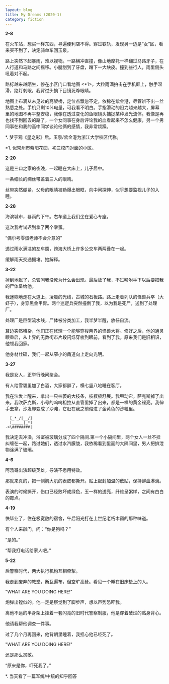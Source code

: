 ```yaml
---
layout: blog
title: My Dreams (2020-1)
category: fiction
---
```


**2-8**

在火车站，想买一样东西，寻遍便利店不得。穿过铁轨，发现另一边是“女”区，看来买不到了，决定骑单车回玉泉。

路上突然下起暴雨，难以视物。一路横冲直撞，像山地摩托一样翻过马路牙子，在人行道和马路之间摇移。小腿刮到了牙盘，蹭下一大块皮。撞到些行人，雨里侧头吼着对不起。

路标越来越陌生，停在小区门口看地图 <\*1>，大粒雨滴拍击在手机屏上，触手湿滑，路灯刺眼，我背过头摘下目镜死睁眼睛。

地图上布满从未见过的高架桥，定位点飘忽不定，依稀在紫金港，尽管辨不出一丝熟悉之处。手机只剩10%电量，可我看不明白。手指滑动的阻力越来越大，屏幕里的地图不再平整安稳，我像在透过变化的鱼眼镜头捕捉某种发光流体。我像是再也找不到回去的路了，一个女同事在身后评论我的血看起来不怎么健康，另一个男同事在和我的高中同学谈论他俩的感情，我非常烦躁。

\*. 梦于观《星之彩》后。玉泉/紫金港为浙江大学校区代称。

\*1. 似常州市紫阳花园，初三校门对面的小区。

**2-20**

这是三口之家的夜晚，一起睡在大床上，儿子居中。

一条细长的绸丝带盖着三人的眼睛。

丝带突然绷紧，父母的眼睛被勒爆出眼眶，向中间探伸，似乎想要监视儿子的入睡。

**2-28**

海滨城市，暴雨的下午。右车道上我们坐在爱心专座。

这次我考试迟到拿了两个零蛋。

“偶尔考零蛋老师不会介意的”

透过雨水满溢的左车窗，跨海大桥上许多公交车两两叠在一起。

缓解雨天交通拥堵。她解释。

**3-22**

掉到地狱了，总管问我没死为什么会出现。最后放了我，不过吩咐手下以后要把我的尸体呈给他。

我迷糊地走在大道上，凌晨的光线，古城的石板路。路上走着列队的怪兽兵卒（大虾子），身穿黑金甲胄。两个巡逻兵突然撞倒了我，以为我是死尸，送到了处理厂。

处理厂是巨型流水线，尸体被分类加工，我半梦半醒，放任自流。

耳边突然嘈杂，他们正在修理一个能够穿梭两界的怪兽大将。修好之后，他的通灵眼重启，从上界的无数街市片段闪烁穿梭到眼前，看到了我。原来我们是旧相识，他领我回家。

他身材壮硕，我们一起从窄小的甬道向上走向光明。

**3-27**

我是女人，正举行晚间聚会。

有人给雪碧里加了白酒，大家都醉了，横七竖八地睡在客厅。

我在沙发上醒来，拿出一只枯萎的大枝条，枝杈极舒展。我甩动它，萨克斯掉了出来。我吹萨克斯，小号的呜呜祖拉从直管里掉了出来，都是一样的黄金锃亮。我伸手去拿，沙发却变成了沙滩，它赶在我之前缩进了金黄色的沙粒里。

```
  [_*_/|__/]
  [_____|_*]
->\########|
```

我决定去冲澡，浴室被玻璃分成了四个隔间.第一个小隔间里，两个女人一丝不挂纠缠在一起，路过她们，透过水汽朦胧，我依稀看到里面的大隔间里，男人把排泄物涂满了玻璃。


**4-6**

阿汤哥出演超级英雄，导演不愿用特效。

那就来真的，把一侧胸大肌的表皮都撕开。贴上密封加温的敷贴，保持鲜血淋漓。

表演的时候撕开，伤口已经败坏成绿色，玉一样的透亮，纤维呈粥样，之间有白白的霉点。

**4-19**

快毕业了，住在极宽敞的宿舍，午后阳光打在上世纪老朽木窗的那种味道。

有个人来敲门，问：“你是狗吗？”

“是的。”

“帮我打电话给家人吧。”

**5-22**

后警察时代，两大执行机构互相牵掣。

我走到废弃的教堂，断瓦遍布，但空旷高耸。看见一个睡在旧床垫上的人。

"WHAT ARE YOU DOING HERE!"

炮弹出镗似的。他一定是察觉到了脚步声，想以声势恐吓我。

离他不远的半身架上挂着一套闪亮的旧时代警察制服，他是穿着破烂的贴身背心。

他请我帮他调查一件事。

过了几个月再回来，他背朝里睡着，我担心他已经死了。

"WHAT ARE YOU DOING HERE!"

还是那么灵敏。

“原来是你，吓死我了。”


\*. 当天看了一篇军统/中统的知乎回答
